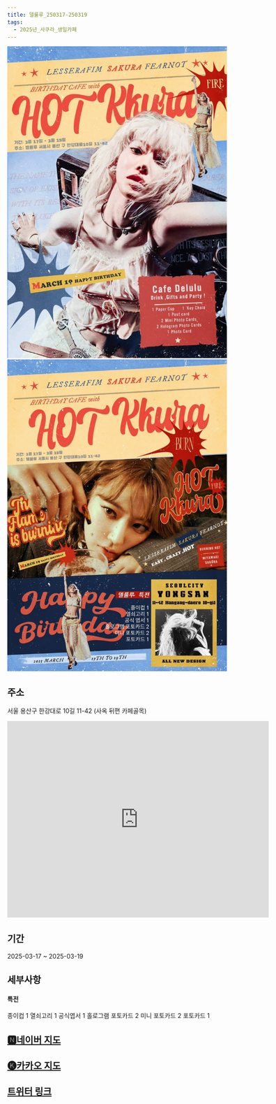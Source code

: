 ```yaml
---
title: 델룰루_250317-250319
tags:
  - 2025년_사쿠라_생일카페
---
```


<img src="/assets/1741090726.jpg"/>
<img src="/assets/1741090726 (1).jpg"/>

## 주소
서울 용산구 한강대로 10길 11-42
(사옥 뒤편 카페골목)
<iframe src="https://www.google.com/maps/embed?pb=!1m18!1m12!1m3!1d3164.299386758436!2d126.9620919133533!3d37.52443932642117!2m3!1f0!2f0!3f0!3m2!1i1024!2i768!4f13.1!3m3!1m2!1s0x357ca1f81c566dfd%3A0x3a15a2c3ec03a09f!2z7ISc7Jq47Yq567OE7IucIOyaqeyCsOq1rCDtlZzqsJXrjIDroZwxMOq4uCAxMS00Mg!5e0!3m2!1sko!2skr!4v1741355711300!5m2!1sko!2skr" width="600" height="450" style="border:0;" allowfullscreen="" loading="lazy" referrerpolicy="no-referrer-when-downgrade"></iframe>

## 기간
2025-03-17 ~ 2025-03-19

## 세부사항
#### 특전
종이컵 1
열쇠고리 1
공식엽서 1
홀로그램 포토카드 2
미니 포토카드 2
포토카드 1


## [🅽네이버 지도](https://naver.me/FpxYKbNg)
## [🅚카카오 지도](https://place.map.kakao.com/343648976)
## [트위터 링크](https://x.com/JOnlyForSakura_/status/1894643599339655477?t=60vCpmgV_AvmiGPonvUXMA&s=19)


